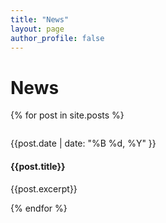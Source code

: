 ```yaml
---
title: "News"
layout: page
author_profile: false
---
```


# News
{% for post in site.posts %}
  <div class='large-4 medium-4 columns'>
    <div class='mod modBlogPost no_bg simple'>
      <div class='content'>
        <p class='date'>{{post.date | date: "%B %d, %Y" }}</p>
        <h4>
            {{post.title}}
        </h4>
        <p>{{post.excerpt}}</p>
      </div>
    </div>
  </div>
{% endfor %}
